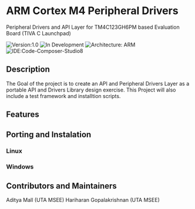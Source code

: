 
# ARM Cortex M4 Peripheral Drivers 

Peripheral Drivers and API Layer for TM4C123GH6PM based Evaluation Board (TIVA C Launchpad)

![Version:1.0](https://img.shields.io/badge/Version-1.0-green.svg)
![In Development](https://img.shields.io/badge/Status-In%20Development-orange.svg)
![Architecture: ARM](https://img.shields.io/badge/Arch-ARM-blue.svg)
![IDE:Code-Composer-Studio8](https://img.shields.io/badge/Ide-ccs8-red.svg)


## Description

The Goal of the project is to create an API and Peripheral Drivers Layer as a portable API and Drivers Library design exercise.
This Project will also include a test framework and installtion scripts.

## Features


## Porting and Instalation

### Linux


### Windows


## Contributors and Maintainers
Aditya Mall                 (UTA MSEE)
Hariharan Gopalakrishnan    (UTA MSEE)

